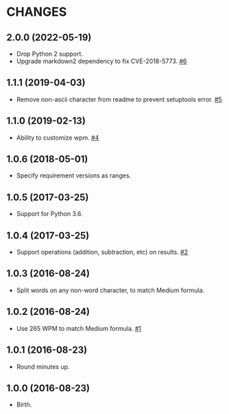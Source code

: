 
# CHANGES


## 2.0.0 (2022-05-19)

- Drop Python 2 support.
- Upgrade markdown2 dependency to fix CVE-2018-5773.
  [#6](https://github.com/alanhamlett/readtime/pull/6)


## 1.1.1 (2019-04-03)

- Remove non-ascii character from readme to prevent setuptools error.
  [#5](https://github.com/alanhamlett/readtime/issues/5)


## 1.1.0 (2019-02-13)

- Ability to customize wpm.
  [#4](https://github.com/alanhamlett/readtime/issues/4)


## 1.0.6 (2018-05-01)

- Specify requirement versions as ranges.


## 1.0.5 (2017-03-25)

- Support for Python 3.6.


## 1.0.4 (2017-03-25)

- Support operations (addition, subtraction, etc) on results.
  [#2](https://github.com/alanhamlett/readtime/issues/2)


## 1.0.3 (2016-08-24)

- Split words on any non-word character, to match Medium formula.


## 1.0.2 (2016-08-24)

- Use 265 WPM to match Medium formula.
  [#1](https://github.com/alanhamlett/readtime/issues/1)


## 1.0.1 (2016-08-23)

- Round minutes up.


## 1.0.0 (2016-08-23)

- Birth.
